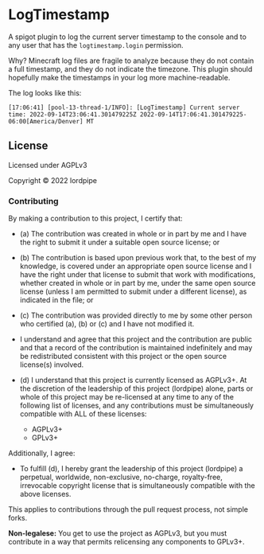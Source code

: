 # LogTimestamp

A spigot plugin to log the current server timestamp to the console and to any user that has the `logtimestamp.login` permission.

Why? Minecraft log files are fragile to analyze because they do not contain a full timestamp, and they do not indicate the timezone. This plugin should hopefully make the timestamps in your log more machine-readable.

The log looks like this:

```
[17:06:41] [pool-13-thread-1/INFO]: [LogTimestamp] Current server time: 2022-09-14T23:06:41.301479225Z 2022-09-14T17:06:41.301479225-06:00[America/Denver] MT
```

## License

Licensed under AGPLv3

Copyright © 2022 lordpipe

### Contributing

By making a contribution to this project, I certify that:

- (a) The contribution was created in whole or in part by me and I have the right to submit it under a suitable open source license; or

- (b) The contribution is based upon previous work that, to the best of my knowledge, is covered under an appropriate open source license and I have the right under that license to submit that work with modifications, whether created in whole or in part by me, under the same open source license (unless I am permitted to submit under a different license), as indicated in the file; or

- (c) The contribution was provided directly to me by some other person who certified (a), (b) or (c) and I have not modified it.

- I understand and agree that this project and the contribution are public and that a record of the contribution is maintained indefinitely and may be redistributed consistent with this project or the open source license(s) involved.

- (d) I understand that this project is currently licensed as AGPLv3+. At the discretion of the leadership of this project (lordpipe) alone, parts or whole of this project may be re-licensed at any time to any of the following list of licenses, and any contributions must be simultaneously compatible with ALL of these licenses:

    - AGPLv3+
    - GPLv3+

Additionally, I agree:

- To fulfill (d), I hereby grant the leadership of this project (lordpipe) a perpetual, worldwide, non-exclusive, no-charge, royalty-free, irrevocable copyright license that is simultaneously compatible with the above licenses.

This applies to contributions through the pull request process, not simple forks.

**Non-legalese:** You get to use the project as AGPLv3, but you must contribute in a way that permits relicensing any components to GPLv3+.
